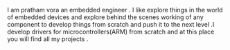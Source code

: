 I am pratham vora an embedded engineer . I like explore things in the world of embedded devices and explore behind the scenes working of any component to develop things from scratch and push it to the next level .I develop drivers for microcontrollers(ARM) from scratch and at this place you will find all my projects .
